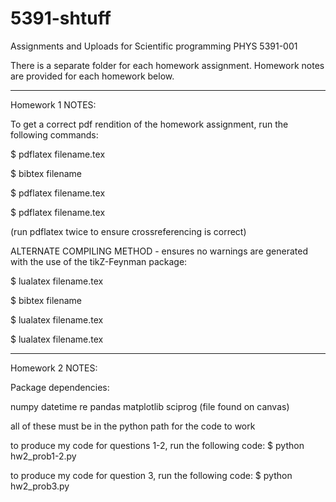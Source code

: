 # 5391-shtuff
Assignments and Uploads for Scientific programming PHYS 5391-001

There is a separate folder for each homework assignment. Homework notes are provided for each homework below.

-------------------------------------------------------------------------------------

Homework 1 NOTES:

To get a correct pdf rendition of the homework assignment, run the following commands:

$ pdflatex filename.tex

$ bibtex filename

$ pdflatex filename.tex

$ pdflatex filename.tex

(run pdflatex twice to ensure crossreferencing is correct)

ALTERNATE COMPILING METHOD - ensures no warnings are generated with the use of the tikZ-Feynman package:

$ lualatex filename.tex

$ bibtex filename

$ lualatex filename.tex

$ lualatex filename.tex

-------------------------------------------------------------------------------------

Homework 2 NOTES:

Package dependencies:

numpy
datetime
re
pandas
matplotlib
sciprog (file found on canvas)

all of these must be in the python path for the code to work

to produce my code for questions 1-2, run the following code:
$ python hw2_prob1-2.py

to produce my code for question 3, run the following code:
$ python hw2_prob3.py
